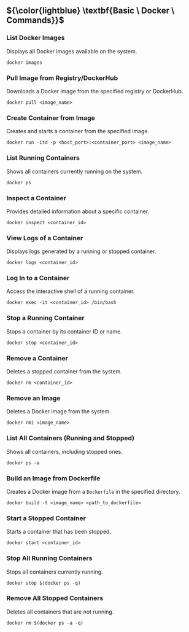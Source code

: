 
## ${\color{lightblue} \textbf{Basic \ Docker \ Commands}}$

###  List Docker Images
Displays all Docker images available on the system.
```
docker images
```

### Pull Image from Registry/DockerHub
Downloads a Docker image from the specified registry or DockerHub.
```
docker pull <image_name>
```

### Create Container from Image
Creates and starts a container from the specified image.
```
docker run -itd -p <host_port>:<container_port> <image_name>
```

###  List Running Containers
Shows all containers currently running on the system.
```
docker ps
```
###  Inspect a Container
Provides detailed information about a specific container.
```
docker inspect <container_id>
```

###  View Logs of a Container
Displays logs generated by a running or stopped container.
```
docker logs <container_id>
```

###  Log In to a Container
Access the interactive shell of a running container.
```
docker exec -it <container_id> /bin/bash
```

###  Stop a Running Container
Stops a container by its container ID or name.
```
docker stop <container_id>
```

###  Remove a Container
Deletes a stopped container from the system.
```
docker rm <container_id>
```

###  Remove an Image
Deletes a Docker image from the system.
```
docker rmi <image_name>
```

###  List All Containers (Running and Stopped)
Shows all containers, including stopped ones.
```
docker ps -a
```


###  Build an Image from Dockerfile
Creates a Docker image from a `Dockerfile` in the specified directory.
```
docker build -t <image_name> <path_to_dockerfile>
```



###  Start a Stopped Container
Starts a container that has been stopped.
```
docker start <container_id>
```

###  Stop All Running Containers
Stops all containers currently running.
```
docker stop $(docker ps -q)
```

###  Remove All Stopped Containers
Deletes all containers that are not running.
```
docker rm $(docker ps -a -q)
```
